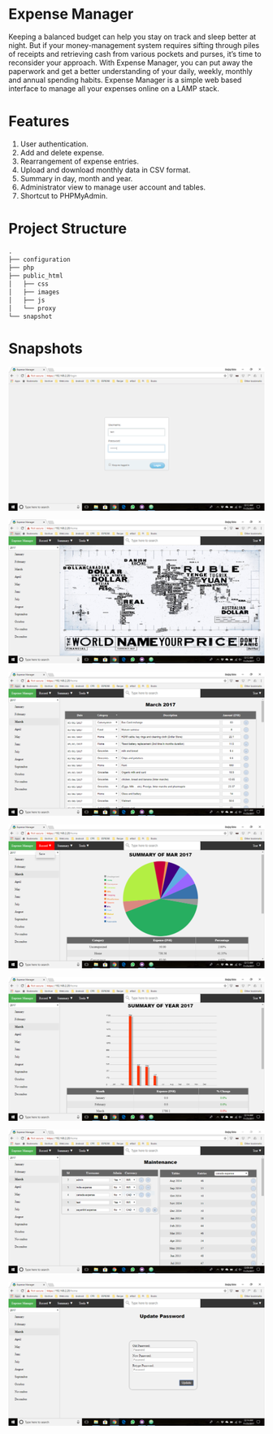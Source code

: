 # Expense Manager

Keeping a balanced budget can help you stay on track and sleep better at night. But if your money-management system requires sifting through piles of receipts and retrieving cash from various pockets and purses, it’s time to reconsider your approach. With Expense Manager, you can put away the paperwork and get a better understanding of your daily, weekly, monthly and annual spending habits. Expense Manager is a simple web based interface to manage all your expenses online on a LAMP stack.

# Features

1. User authentication. 
2. Add and delete expense.
3. Rearrangement of expense entries.
4. Upload and download monthly data in CSV format. 
5. Summary in day, month and year.
6. Administrator view to manage user account and tables.
7. Shortcut to PHPMyAdmin.

# Project Structure
    .
    ├── configuration
    ├── php
    ├── public_html
    │   ├── css
    │   ├── images
    │   ├── js
    │   └── proxy
    └── snapshot

# Snapshots
   
![Alt text](/snapshot/login.png?raw=true "Login Page")

![Alt text](/snapshot/home.png?raw=true  "Home Page")

![Alt text](/snapshot/expenses.png?raw=true "Data Entry Page")

![Alt text](/snapshot/monthly_summary.png?raw=true "Monthly Summary Page")

![Alt text](/snapshot/yearly_summary.png?raw=true "Yearly Summary Page")

![Alt text](/snapshot/admin.png?raw=true "Maintanence Page")

![Alt text](/snapshot/update_pwd.png?raw=true "Password Update Page")

